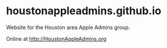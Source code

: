 # houstonappleadmins.github.io
Website for the Houston area Apple Admins group.

Online at http://HoustonAppleAdmins.org
